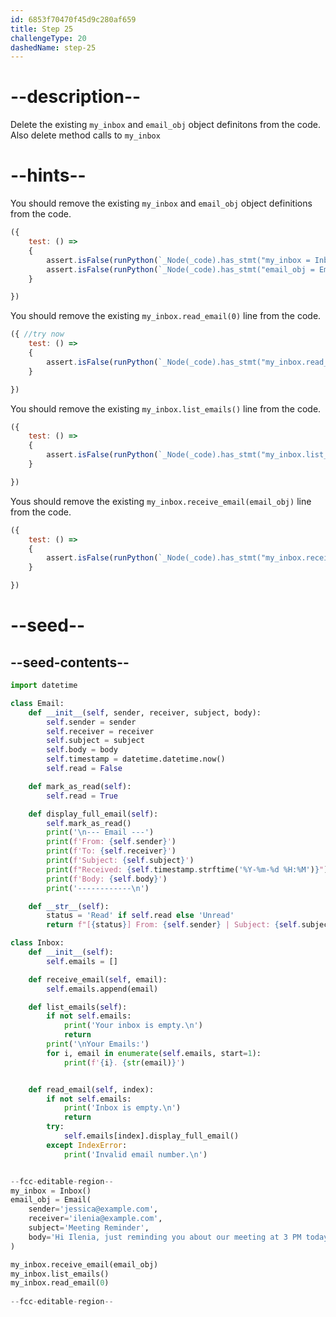 ```yaml
---
id: 6853f70470f45d9c280af659
title: Step 25
challengeType: 20
dashedName: step-25
---
```


# --description--

Delete the existing `my_inbox` and `email_obj` object definitons from the code. Also delete method calls to `my_inbox`

# --hints--

You should remove the existing `my_inbox` and `email_obj` object definitions from the code.

```js
({
    test: () => 
    {
        assert.isFalse(runPython(`_Node(_code).has_stmt("my_inbox = Inbox()")`))
        assert.isFalse(runPython(`_Node(_code).has_stmt("email_obj = Email(sender='jessica@example.com',receiver='ilenia@example.com', subject='Meeting Reminder', body='Hi Ilenia, just reminding you about our meeting at 3 PM today.')")`))
    }

})
```

You should remove the existing `my_inbox.read_email(0)` line from the code.

```js
({ //try now
    test: () => 
    {
        assert.isFalse(runPython(`_Node(_code).has_stmt("my_inbox.read_email(0)")`))
    }

})
```

You should remove the existing `my_inbox.list_emails()` line from the code.

```js
({
    test: () => 
    {
        assert.isFalse(runPython(`_Node(_code).has_stmt("my_inbox.list_emails()")`))
    }

})
```

Yous should remove the existing `my_inbox.receive_email(email_obj)` line from the code.

```js
({
    test: () => 
    {
        assert.isFalse(runPython(`_Node(_code).has_stmt("my_inbox.receive_email(email_obj)")`))
    }

})
```


# --seed--

## --seed-contents--

```py
import datetime

class Email:
    def __init__(self, sender, receiver, subject, body):
        self.sender = sender
        self.receiver = receiver
        self.subject = subject
        self.body = body
        self.timestamp = datetime.datetime.now()
        self.read = False

    def mark_as_read(self):
        self.read = True

    def display_full_email(self):
        self.mark_as_read()
        print('\n--- Email ---')
        print(f'From: {self.sender}')
        print(f'To: {self.receiver}')
        print(f'Subject: {self.subject}')
        print(f"Received: {self.timestamp.strftime('%Y-%m-%d %H:%M')}")
        print(f'Body: {self.body}')
        print('------------\n')

    def __str__(self):
        status = 'Read' if self.read else 'Unread'
        return f"[{status}] From: {self.sender} | Subject: {self.subject} | Time: {self.timestamp.strftime('%Y-%m-%d %H:%M')}"

class Inbox:
    def __init__(self):
        self.emails = []

    def receive_email(self, email):
        self.emails.append(email)

    def list_emails(self):
        if not self.emails:
            print('Your inbox is empty.\n')
            return
        print('\nYour Emails:')
        for i, email in enumerate(self.emails, start=1):
            print(f'{i}. {str(email)}')


    def read_email(self, index):
        if not self.emails:
            print('Inbox is empty.\n')
            return
        try:
            self.emails[index].display_full_email()
        except IndexError:
            print('Invalid email number.\n')


--fcc-editable-region--
my_inbox = Inbox()
email_obj = Email(
    sender='jessica@example.com',
    receiver='ilenia@example.com',
    subject='Meeting Reminder',
    body='Hi Ilenia, just reminding you about our meeting at 3 PM today.'
)

my_inbox.receive_email(email_obj)
my_inbox.list_emails()
my_inbox.read_email(0)
   
--fcc-editable-region--

```
